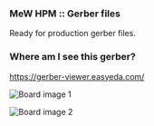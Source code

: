 ### MeW HPM :: Gerber files
Ready for production gerber files. 

### Where am I see this gerber?
https://gerber-viewer.easyeda.com/


![Board image 1](https://github.com/konachan700/Mew/raw/master/hardware/gerber/images/1.jpg)

![Board image 2](https://github.com/konachan700/Mew/raw/master/hardware/gerber/images/2.jpg)






